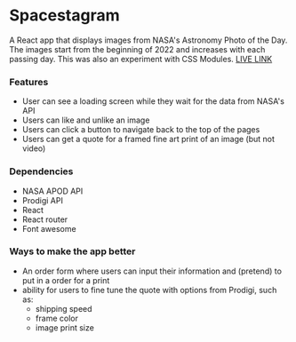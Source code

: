# Spacestagram

A React app that displays images from NASA's Astronomy Photo of the Day.
The images start from the beginning of 2022 and increases with each passing day.
This was also an experiment with CSS Modules.
[LIVE LINK](https://etti-spacestagram.herokuapp.com/)

### Features

- User can see a loading screen while they wait for the data from NASA's API
- Users can like and unlike an image
- Users can click a button to navigate back to the top of the pages
- Users can get a quote for a framed fine art print of an image (but not video)

### Dependencies

- NASA APOD API
- Prodigi API
- React
- React router
- Font awesome

### Ways to make the app better

- An order form where users can input their information and (pretend) to put in a order for a print
- ability for users to fine tune the quote with options from Prodigi, such as:
  - shipping speed
  - frame color
  - image print size
